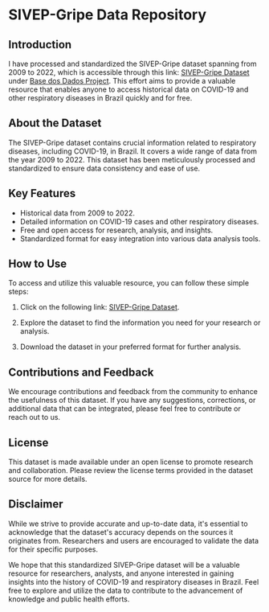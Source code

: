 # SIVEP-Gripe Data Repository

## Introduction

I have processed and standardized the SIVEP-Gripe dataset spanning from 2009 to 2022, which is accessible through this link: [SIVEP-Gripe Dataset](https://basedosdados.org/dataset/f51134c2-5ab9-4bbc-882f-f1034603147a?table=a38ffb86-8c34-4ca9-899a-500de3ed6caa) under [Base dos Dados Project](https://basedosdados.org/). This effort aims to provide a valuable resource that enables anyone to access historical data on COVID-19 and other respiratory diseases in Brazil quickly and for free.

## About the Dataset

The SIVEP-Gripe dataset contains crucial information related to respiratory diseases, including COVID-19, in Brazil. It covers a wide range of data from the year 2009 to 2022. This dataset has been meticulously processed and standardized to ensure data consistency and ease of use.

## Key Features

- Historical data from 2009 to 2022.
- Detailed information on COVID-19 cases and other respiratory diseases.
- Free and open access for research, analysis, and insights.
- Standardized format for easy integration into various data analysis tools.

## How to Use

To access and utilize this valuable resource, you can follow these simple steps:

1. Click on the following link: [SIVEP-Gripe Dataset](https://basedosdados.org/dataset/f51134c2-5ab9-4bbc-882f-f1034603147a?table=a38ffb86-8c34-4ca9-899a-500de3ed6caa).

2. Explore the dataset to find the information you need for your research or analysis.

3. Download the dataset in your preferred format for further analysis.

## Contributions and Feedback

We encourage contributions and feedback from the community to enhance the usefulness of this dataset. If you have any suggestions, corrections, or additional data that can be integrated, please feel free to contribute or reach out to us.

## License

This dataset is made available under an open license to promote research and collaboration. Please review the license terms provided in the dataset source for more details.

## Disclaimer

While we strive to provide accurate and up-to-date data, it's essential to acknowledge that the dataset's accuracy depends on the sources it originates from. Researchers and users are encouraged to validate the data for their specific purposes.

We hope that this standardized SIVEP-Gripe dataset will be a valuable resource for researchers, analysts, and anyone interested in gaining insights into the history of COVID-19 and respiratory diseases in Brazil. Feel free to explore and utilize the data to contribute to the advancement of knowledge and public health efforts.

